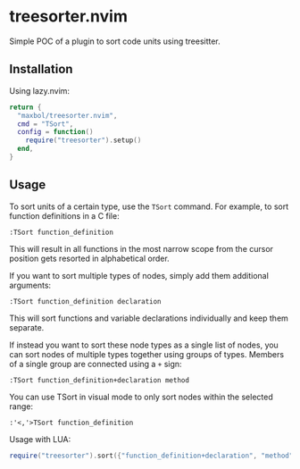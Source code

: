 # treesorter.nvim

Simple POC of a plugin to sort code units using treesitter.

## Installation

Using lazy.nvim:

```lua
return {
  "maxbol/treesorter.nvim",
  cmd = "TSort",
  config = function()
    require("treesorter").setup()
  end,
}
```

## Usage

To sort units of a certain type, use the `TSort` command. For example, to sort function definitions in a C file:

```vim
:TSort function_definition
```

This will result in all functions in the most narrow scope from the cursor position gets resorted in alphabetical order.

If you want to sort multiple types of nodes, simply add them additional arguments:

```vim
:TSort function_definition declaration
```

This will sort functions and variable declarations individually and keep them separate.

If instead you want to sort these node types as a single list of nodes, you can sort nodes of multiple types together using groups of types. Members of a single group are connected using a `+` sign:

```vim
:TSort function_definition+declaration method
```

You can use TSort in visual mode to only sort nodes within the selected range:

```vim
:'<,'>TSort function_definition
```

Usage with LUA:

```lua
require("treesorter").sort({"function_definition+declaration", "method"})
```
